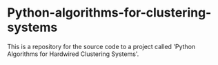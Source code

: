 # Python-algorithms-for-clustering-systems
This is a repository for the source code to a project called 'Python Algorithms for Hardwired Clustering Systems'. 
